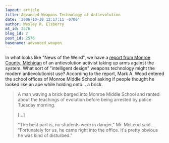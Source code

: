 ```yaml
---
layout: article
title: Advanced Weapons Technology of Antievolution
date: '2006-10-30 12:17:11 -0700'
author: Wesley R. Elsberry
mt_id: 2576
blog_id: 2
post_id: 2576
basename: advanced_weapon
---
```

In what looks like "News of the Weird", we have a [report from Monroe County, Michigan](http://www.monroenews.com/apps/pbcs.dll/article?AID=/20061026/NEWS01/110260028/-1/NEWS) of an antievolution activist taking up arms against the system. What sort of "intelligent design" weapons technology might the modern antievolutionist use? According to the report, Mark A. Wood entered the school offices of Monroe Middle School asking if people thought he looked like an ape while holding onto... a brick.

> A man waving a brick barged into Monroe Middle School and ranted about the teachings of evolution before being arrested by police Tuesday morning.
> 
> \[...\]
> 
> "The best part is, no students were in danger," Mr. McLeod said. "Fortunately for us, he came right into the office. It's pretty obvious he was kind of disturbed."
